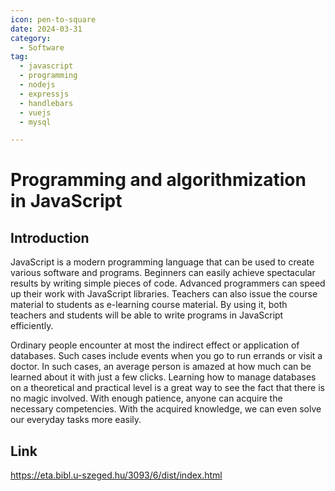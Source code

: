 ```yaml
---
icon: pen-to-square
date: 2024-03-31
category:
  - Software
tag:
  - javascript
  - programming
  - nodejs
  - expressjs
  - handlebars
  - vuejs
  - mysql

---
```


# Programming and algorithmization in JavaScript

<!-- more -->

## Introduction

JavaScript is a modern programming language that can be used to create various software and programs. Beginners can easily achieve spectacular results by writing simple pieces of code. Advanced programmers can speed up their work with JavaScript libraries. Teachers can also issue the course material to students as e-learning course material. By using it, both teachers and students will be able to write programs in JavaScript efficiently.

Ordinary people encounter at most the indirect effect or application of databases. Such cases include events when you go to run errands or visit a doctor. In such cases, an average person is amazed at how much can be learned about it with just a few clicks. Learning how to manage databases on a theoretical and practical level is a great way to see the fact that there is no magic involved. With enough patience, anyone can acquire the necessary competencies. With the acquired knowledge, we can even solve our everyday tasks more easily.

## Link

<https://eta.bibl.u-szeged.hu/3093/6/dist/index.html>